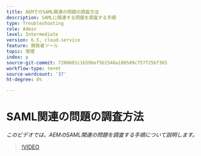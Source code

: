 ```yaml
---
title: AEMでのSAML関連の問題の調査方法
description: SAMLに関連する問題を調査する手順
type: Troubleshooting
role: Admin
level: Intermediate
version: 6.5, cloud-service
feature: 開発者ツール
topic: 管理
index: y
source-git-commit: 7200601c1b59bef5b1546a100589c757f25bf365
workflow-type: tm+mt
source-wordcount: '37'
ht-degree: 8%

---
```


# SAML関連の問題の調査方法

*このビデオでは、AEMのSAML関連の問題を調査する手順について説明します。*

>[!VIDEO](https://video.tv.adobe.com/v/335466?quality=9&learn=on)